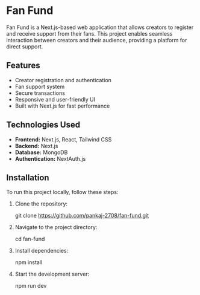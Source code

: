 # Fan Fund

Fan Fund is a Next.js-based web application that allows creators to register and receive support from their fans. This project enables seamless interaction between creators and their audience, providing a platform for direct support.

## Features

- Creator registration and authentication
- Fan support system
- Secure transactions
- Responsive and user-friendly UI
- Built with Next.js for fast performance

## Technologies Used

- **Frontend:** Next.js, React, Tailwind CSS
- **Backend:** Next.js 
- **Database:** MongoDB 
- **Authentication:** NextAuth.js 

## Installation

To run this project locally, follow these steps:

1. Clone the repository:

   git clone https://github.com/pankaj-2708/fan-fund.git

2. Navigate to the project directory:

    cd fan-fund

3. Install dependencies:

    npm install

4. Start the development server:

    npm run dev


